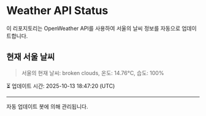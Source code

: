 
# Weather API Status

이 리포지토리는 OpenWeather API를 사용하여 서울의 날씨 정보를 자동으로 업데이트합니다.

## 현재 서울 날씨
> 서울의 현재 날씨: broken clouds, 온도: 14.76°C, 습도: 100%

⏳ 업데이트 시간: 2025-10-13 18:47:20 (UTC)

---
자동 업데이트 봇에 의해 관리됩니다.
